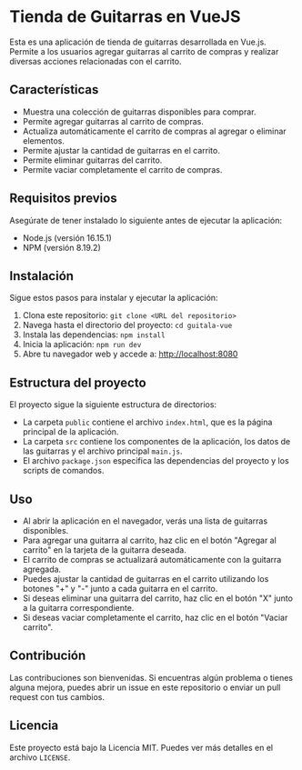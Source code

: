 # Tienda de Guitarras en VueJS

Esta es una aplicación de tienda de guitarras desarrollada en Vue.js. Permite a los usuarios agregar guitarras al carrito de compras y realizar diversas acciones relacionadas con el carrito.

## Características

- Muestra una colección de guitarras disponibles para comprar.
- Permite agregar guitarras al carrito de compras.
- Actualiza automáticamente el carrito de compras al agregar o eliminar elementos.
- Permite ajustar la cantidad de guitarras en el carrito.
- Permite eliminar guitarras del carrito.
- Permite vaciar completamente el carrito de compras.

## Requisitos previos

Asegúrate de tener instalado lo siguiente antes de ejecutar la aplicación:

- Node.js (versión 16.15.1)
- NPM (versión 8.19.2)

## Instalación

Sigue estos pasos para instalar y ejecutar la aplicación:

1. Clona este repositorio: `git clone <URL del repositorio>`
2. Navega hasta el directorio del proyecto: `cd guitala-vue`
3. Instala las dependencias: `npm install`
4. Inicia la aplicación: `npm run dev`
5. Abre tu navegador web y accede a: [http://localhost:8080](http://localhost:8080)

## Estructura del proyecto

El proyecto sigue la siguiente estructura de directorios:

- La carpeta `public` contiene el archivo `index.html`, que es la página principal de la aplicación.
- La carpeta `src` contiene los componentes de la aplicación, los datos de las guitarras y el archivo principal `main.js`.
- El archivo `package.json` especifica las dependencias del proyecto y los scripts de comandos.

## Uso

- Al abrir la aplicación en el navegador, verás una lista de guitarras disponibles.
- Para agregar una guitarra al carrito, haz clic en el botón "Agregar al carrito" en la tarjeta de la guitarra deseada.
- El carrito de compras se actualizará automáticamente con la guitarra agregada.
- Puedes ajustar la cantidad de guitarras en el carrito utilizando los botones "+" y "-" junto a cada guitarra en el carrito.
- Si deseas eliminar una guitarra del carrito, haz clic en el botón "X" junto a la guitarra correspondiente.
- Si deseas vaciar completamente el carrito, haz clic en el botón "Vaciar carrito".

## Contribución

Las contribuciones son bienvenidas. Si encuentras algún problema o tienes alguna mejora, puedes abrir un issue en este repositorio o enviar un pull request con tus cambios.

## Licencia

Este proyecto está bajo la Licencia MIT. Puedes ver más detalles en el archivo `LICENSE`.
